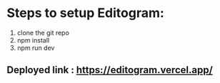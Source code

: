 # Steps to setup Editogram:

1. clone the git repo
2. npm install
3. npm run dev

## Deployed link : https://editogram.vercel.app/
